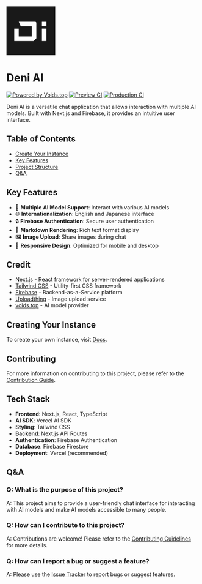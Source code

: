 <img alt="Deni AI" src="apps/www/public/assets/icon.svg" width="128">

# Deni AI

<a href="https://voids.top/"><img alt="Powered by Voids.top" src="https://img.shields.io/badge/Powered_by_Voids.top-000000.svg?style=for-the-badge&labelColor=000"></a>
<a href="https://github.com/raicdev/deni-ai" ><img alt="Preview CI" src="https://img.shields.io/github/deployments/raicdev/deni-ai/preview?style=for-the-badge&label=Preview"></a>
<a href="https://github.com/raicdev/deni-ai" ><img alt="Production CI" src="https://img.shields.io/github/deployments/raicdev/deni-ai/production?style=for-the-badge&label=Production"></a>


Deni AI is a versatile chat application that allows interaction with multiple AI models. Built with Next.js and Firebase, it provides an intuitive user interface.

## Table of Contents

- [Create Your Instance](#creating-your-instance)
- [Key Features](#key-features)
- [Project Structure](#project-structure)
- [Q&A](#qa)

## Key Features

- 🤖 **Multiple AI Model Support**: Interact with various AI models
- 🌐 **Internationalization**: English and Japanese interface
- 🔒 **Firebase Authentication**: Secure user authentication
- 📝 **Markdown Rendering**: Rich text format display
- 🖼️ **Image Upload**: Share images during chat
- 📱 **Responsive Design**: Optimized for mobile and desktop

## Credit

- [Next.js](https://nextjs.org/) - React framework for server-rendered applications
- [Tailwind CSS](https://tailwindcss.com/) - Utility-first CSS framework
- [Firebase](https://firebase.google.com/) - Backend-as-a-Service platform
- [Uploadthing](https://uploadthing.com/) - Image upload service
- [voids.top](https://voids.top/) - AI model provider

## Creating Your Instance

To create your own instance, visit [Docs](https://deni-ai-docs.vercel.app/docs/).

## Contributing

For more information on contributing to this project, please refer to the [Contribution Guide](https://deni-ai-docs.vercel.app/docs/contribution/setup-repository).

## Tech Stack

- **Frontend**: Next.js, React, TypeScript
- **AI SDK**: Vercel AI SDK
- **Styling**: Tailwind CSS
- **Backend**: Next.js API Routes
- **Authentication**: Firebase Authentication
- **Database**: Firebase Firestore
- **Deployment**: Vercel (recommended)

## Q&A

### Q: What is the purpose of this project?

A: This project aims to provide a user-friendly chat interface for interacting with AI models and make AI models accessible to many people.

### Q: How can I contribute to this project?

A: Contributions are welcome! Please refer to the [Contributing Guidelines](CONTRIBUTING.md) for more details.

### Q: How can I report a bug or suggest a feature?

A: Please use the [Issue Tracker](https://github.com/raicdev/deni-ai/issues) to report bugs or suggest features.

